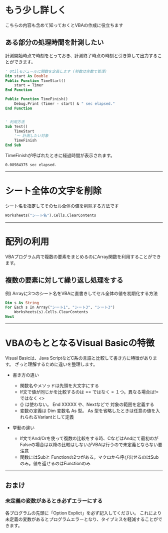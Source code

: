 # もう少し詳しく
こちらの内容も含めて知っておくとVBAの作成に役立ちます

## ある部分の処理時間を計測したい
計測開始時点で時刻をとっておき、計測終了時点の時刻と引き算して出力することができます。

```vb
' Utilモジュールに関数を定義します (秒数は実数で管理)
Dim start As Double
Public Function TimeStart()
    start = Timer
End Function

Public Function TimeFinish()
    Debug.Print (Timer - start) & " sec elapsed."
End Function


' 利用方法
Sub Test()
    TimeStart 
    '～ 計測したい対象
    TimeFinish
End Sub
```

TimeFinishが呼ばれたときに経過時間が表示されます。

```
0.08984375 sec elapsed.
```
------------------

# シート全体の文字を削除
シート名を指定してそのセル全体の値を削除する方法です

```vb
Worksheets("シート名").Cells.ClearContents
```
------------------

# 配列の利用
VBAプログラム内で複数の要素をまとめるのにArray関数を利用することができます。

## 複数の要素に対して繰り返し処理をする

例) Arrayに3つのシート名をVBAに直書きしてセル全体の値を初期化する方法

```vb
Dim s As String
For Each s In Array("シート1", "シート3", "シート3")
    Worksheets(s).Cells.ClearContents
Next
```


------------------

# VBAのもととなるVisual Basicの特徴
Visual Basicは、Java ScriptなどC系の言語と比較して書き方に特徴があります。
ざっと理解するために違いを整理します。

* 書き方の違い
  * 関数名やメソッドは先頭を大文字にする
  * If文で値が同じかを比較するのは == ではなく = １つ。異なる場合は!=ではなく <>
  * {} は使わない。 End XXXXX や、Nextなどで 対象の範囲を定義する
  * 変数の定義は Dim 変数名 As 型。 As 型を省略したときは任意の値を入れられるVariantとして定義

* 挙動の違い
  * If文でAnd/Orを使って復数の比較をする時、CなどはAndにて最初のがFalseの場合は以降の比較はしないがVBAは行うので未定義とならない要注意
  * 関数にはSubと Functionの2つがある。マクロから呼び出せるのはSubのみ。値を返せるのはFunctionのみ



---------------------------------

## おまけ

### 未定義の変数があるとき必ずエラーにする
各プログラムの先頭に「Option Explict」を必ず記入してください。
これにより未定義の変数があるとプログラムエラーとなり、タイプミスを軽減することができます。

